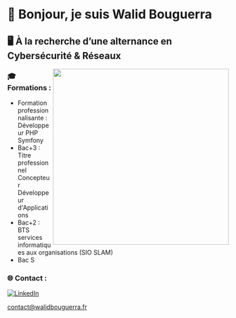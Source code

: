 # 👋 Bonjour, je suis Walid Bouguerra

## 🖥 À la recherche d’une alternance en Cybersécurité & Réseaux

<img align="right" width="400" src="https://user-images.githubusercontent.com/74038190/212749447-bfb7e725-6987-49d9-ae85-2015e3e7cc41.gif"> 

### 🎓 Formations :
- Formation professionnalisante : Développeur PHP Symfony
- Bac+3 : Titre professionnel Concepteur Développeur d'Applications  
- Bac+2 : BTS services informatiques aux organisations (SIO SLAM)
- Bac S

### 🌐 Contact :
[![LinkedIn](https://img.shields.io/badge/LinkedIn-%230077B5.svg?logo=linkedin&logoColor=white)](https://www.linkedin.com/in/walid-bouguerra/)  

contact@walidbouguerra.fr


